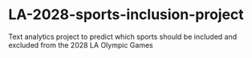 # LA-2028-sports-inclusion-project
Text analytics project to predict which sports should be included and excluded from the 2028 LA Olympic Games
